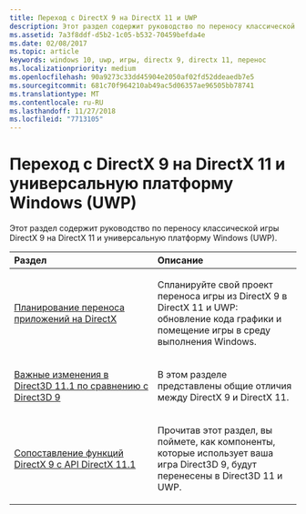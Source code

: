 ```yaml
---
title: Переход с DirectX 9 на DirectX 11 и UWP
description: Этот раздел содержит руководство по переносу классической игры DirectX 9 на DirectX 11 и универсальную платформу Windows (UWP).
ms.assetid: 7a3f8ddf-d5b2-1c05-b532-70459befda4e
ms.date: 02/08/2017
ms.topic: article
keywords: windows 10, uwp, игры, directx 9, directx 11, перенос
ms.localizationpriority: medium
ms.openlocfilehash: 90a9273c33dd45904e2050af02fd52ddeaedb7e5
ms.sourcegitcommit: 681c70f964210ab49ac5d06357ae96505bb78741
ms.translationtype: MT
ms.contentlocale: ru-RU
ms.lasthandoff: 11/27/2018
ms.locfileid: "7713105"
---
```

# <a name="moving-from-directx-9-to-directx-11-and-universal-windows-platform-uwp"></a>Переход с DirectX 9 на DirectX 11 и универсальную платформу Windows (UWP)



Этот раздел содержит руководство по переносу классической игры DirectX 9 на DirectX 11 и универсальную платформу Windows (UWP).

<table>
<colgroup>
<col width="50%" />
<col width="50%" />
</colgroup>
<thead>
<tr class="header">
<th align="left">Раздел</th>
<th align="left">Описание</th>
</tr>
</thead>
<tbody>
<tr class="odd">
<td align="left"><p><a href="plan-your-directx-port.md">Планирование переноса приложений на DirectX</a></p></td>
<td align="left"><p>Спланируйте свой проект переноса игры из DirectX 9 в DirectX 11 и UWP: обновление кода графики и помещение игры в среду выполнения Windows.</p></td>
</tr>
<tr class="even">
<td align="left"><p><a href="understand-direct3d-11-1-concepts.md">Важные изменения в Direct3D 11.1 по сравнению с Direct3D 9</a></p></td>
<td align="left"><p>В этом разделе представлены общие отличия между DirectX 9 и DirectX 11.</p></td>
</tr>
<tr class="odd">
<td align="left"><p><a href="feature-mapping.md">Сопоставление функций DirectX 9 с API DirectX 11.1</a></p></td>
<td align="left"><p>Прочитав этот раздел, вы поймете, как компоненты, которые использует ваша игра Direct3D 9, будут перенесены в Direct3D 11 и UWP.</p></td>
</tr>
</tbody>
</table>

 

 

 




